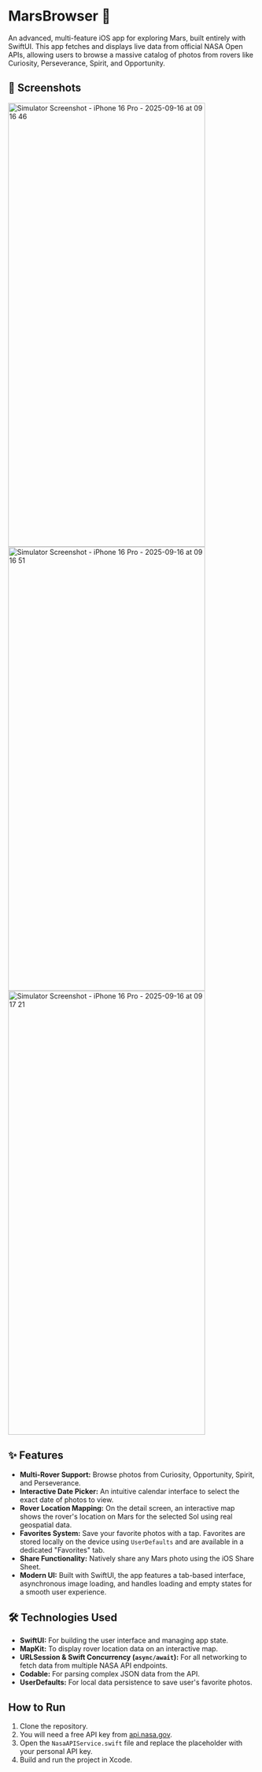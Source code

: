 # MarsBrowser 🚀

An advanced, multi-feature iOS app for exploring Mars, built entirely with SwiftUI. This app fetches and displays live data from official NASA Open APIs, allowing users to browse a massive catalog of photos from rovers like Curiosity, Perseverance, Spirit, and Opportunity.

## 📸 Screenshots

<img width="400" height="900" alt="Simulator Screenshot - iPhone 16 Pro - 2025-09-16 at 09 16 46" src="https://github.com/user-attachments/assets/81580076-717b-441f-8f3a-5b422d836b4a" />
<img width="400" height="900" alt="Simulator Screenshot - iPhone 16 Pro - 2025-09-16 at 09 16 51" src="https://github.com/user-attachments/assets/e0a499f5-cb06-4136-8bab-af7a43ffa9b0" />
<img width="400" height="900" alt="Simulator Screenshot - iPhone 16 Pro - 2025-09-16 at 09 17 21" src="https://github.com/user-attachments/assets/503ae1a7-6f4e-483c-ad89-09446ef8b328" />



## ✨ Features

- **Multi-Rover Support:** Browse photos from Curiosity, Opportunity, Spirit, and Perseverance.
- **Interactive Date Picker:** An intuitive calendar interface to select the exact date of photos to view.
- **Rover Location Mapping:** On the detail screen, an interactive map shows the rover's location on Mars for the selected Sol using real geospatial data.
- **Favorites System:** Save your favorite photos with a tap. Favorites are stored locally on the device using `UserDefaults` and are available in a dedicated "Favorites" tab.
- **Share Functionality:** Natively share any Mars photo using the iOS Share Sheet.
- **Modern UI:** Built with SwiftUI, the app features a tab-based interface, asynchronous image loading, and handles loading and empty states for a smooth user experience.

## 🛠️ Technologies Used

- **SwiftUI:** For building the user interface and managing app state.
- **MapKit:** To display rover location data on an interactive map.
- **URLSession & Swift Concurrency (`async/await`):** For all networking to fetch data from multiple NASA API endpoints.
- **Codable:** For parsing complex JSON data from the API.
- **UserDefaults:** For local data persistence to save user's favorite photos.

## How to Run

1.  Clone the repository.
2.  You will need a free API key from [api.nasa.gov](https://api.nasa.gov/).
3.  Open the `NasaAPIService.swift` file and replace the placeholder with your personal API key.
4.  Build and run the project in Xcode.
